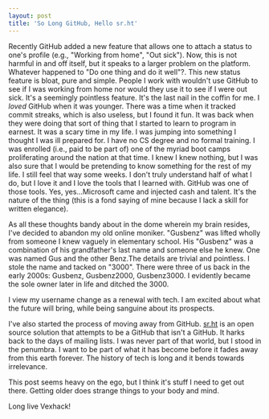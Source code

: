 ```yaml
---
layout: post
title: 'So Long GitHub, Hello sr.ht'
---
```


Recently GitHub added a new feature that allows one to attach a status
to one's profile (e.g., "Working from home", "Out sick"). Now, this is 
not harmful in and off itself, but it speaks to a larger problem on the
platform. Whatever happened to "Do one thing and do it well"?. This new status feature is bloat,
pure and simple. People I work with wouldn't use GitHub to see if I was
working from home nor would they use it to see if I were out sick.
It's a seemingly pointless feature. It's the last nail in the coffin for me.
I *loved* GitHub when it was younger. There was a
time when it tracked commit streaks, which is also useless, but I found it fun. It was back when
they were doing that sort of thing that I started to learn to program in
earnest. It was a scary time in my life. I was jumping into something I thought
I was ill prepared for. I have no CS degree and no formal training. I was
enrolled (i.e., paid to be part of) one of the myriad boot camps proliferating
around the nation at that time. I knew I knew nothing, but I was also sure
that I would be pretending to know something for the rest of my life. I still
feel that way some weeks. I don't truly understand half of what I do, but
I love it and I love the tools that I learned with. GitHub was one of those
tools. Yes, yes...Microsoft came and injected cash and talent.
It's the nature of the thing (this is a fond saying of mine because I lack 
a skill for written elegance).

As all these thoughts bandy about in the dome wherein my brain resides, I've
decided to abandon my old online moniker. "Gusbenz" was lifted wholly from 
someone I knew vaguely in elementary school. His "Gusbenz" was a combination
of his grandfather's last name and someone else he knew. One was named
Gus and the other Benz.The details are trivial and pointless. I stole the 
name and tacked on "3000". There were three of us back in the early 2000s: 
Gusbenz, Gusbenz2000, Gusbenz3000. I evidently became the sole owner later
in life and ditched the 3000. 

I view my username change as a renewal with tech. I am excited about what
the future will bring, while being sanguine about its prospects.

I've also started the process of moving away from GitHub. 
[sr.ht](https://meta.sr.ht/) is an open source solution that attempts 
to be a GitHub that isn't a GitHub. It harks back to the days of 
mailing lists. I was never part of that world, but I stood in
the penumbra. I want to be part of what it has become before it fades
away from this earth forever. The history of tech is long and it bends
towards irrelevance.

This post seems heavy on the ego, but I think it's stuff I need to get out
there. Getting older does strange things to your body and mind.

Long live Vexhack! 
